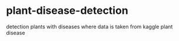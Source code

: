 # plant-disease-detection
detection plants with diseases where data is taken from kaggle plant disease
